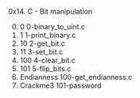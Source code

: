 0x14. C - Bit manipulation

0. 0
   0-binary_to_uint.c
1. 1
   1-print_binary.c
2. 10
   2-get_bit.c
3. 11
   3-set_bit.c
4. 100
   4-clear_bit.c
5. 101
   5-flip_bits.c
6. Endianness
   100-get_endianness.c
7. Crackme3
   101-password
